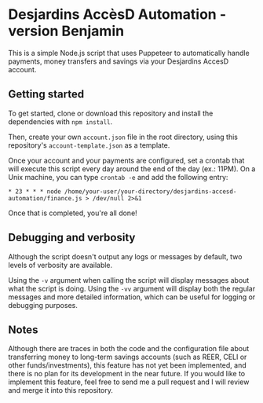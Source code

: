 # Desjardins AccèsD Automation - version Benjamin

This is a simple Node.js script that uses Puppeteer to automatically handle payments, money transfers and savings via your Desjardins AccesD account.

## Getting started

To get started, clone or download this repository and install the dependencies with `npm install`.

Then, create your own `account.json` file in the root directory, using this repository's `account-template.json` as a template.

Once your account and your payments are configured, set a crontab that will execute this script every day around the end of the day (ex.: 11PM). On a Unix machine, you can type `crontab -e` and add the following entry:
```
* 23 * * * node /home/your-user/your-directory/desjardins-accesd-automation/finance.js > /dev/null 2>&1
```

Once that is completed, you're all done!

## Debugging and verbosity
Although the script doesn't output any logs or messages by default, two levels of verbosity are available. 

Using the `-v` argument when calling the script will display messages about what the script is doing. Using the `-vv` argument will display both the regular messages and more detailed information, which can be useful for logging or debugging purposes.

## Notes

Although there are traces in both the code and the configuration file about transferring money to long-term savings accounts (such as REER, CELI or other funds/investments), this feature has not yet been implemented, and there is no plan for its development in the near future. If you would like to implement this feature, feel free to send me a pull request and I will review and merge it into this repository.
